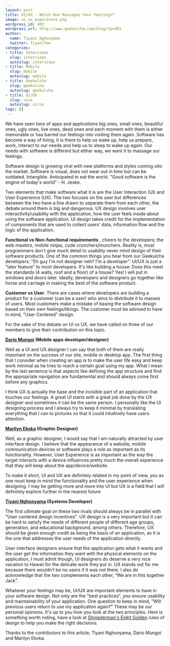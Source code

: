 ```yaml
---
layout: post
title: UI/UX - Which One Massages Your Feelings?
image: ui_ux_experience.png
wordpress_id: 403
wordpress_url: http://www.geekulcha.com/blog/?p=403
author:
  name: Tiyani Nghonyama
  twitter: TiyaniTee
categories:
- title: Interviews
  slug: interviews
  autoslug: interviews
- title: Mobile
  slug: mobile
  autoslug: mobile
- title: Geekulcha
  slug: geekulcha
  autoslug: geekulcha
- title: UI/UX
  slug: uiux
  autoslug: ui/ux
tags: []
---
```



 We have seen tons of apps and applications big ones, small ones, beautiful ones, ugly ones, live ones, dead ones and each moment with them is either memorable or has barred our feelings into visiting them again. Software has become a way of living, it is there to help us wake up, help us prepare, work, interact to our needs and help us to sleep to wake up again. Our needs with software is different but either way, we want it to massage our feelings.

 Software design is growing viral with new platforms and styles coming oito the market. Software is visual, does not wear out in time but can be outdated. Intangible. Anticipated to eat the world. "Good software is the engine of today's world" - H. Jeske.

 Two elements that make software what it is are the User Interaction (UI) and User Experience (UX). The two focuses on the user but differences between the two have a line drawn to separate them from each other, the debate around them is big and dangerous. UX design involves user interactivity/usability with the application, how the user feels inside about using the software application. UI design takes credit for the implementation of components that are used to collect users' data, information flow and the logic of the application.

**Functional vs Non-functional requirements** , cheers to the developers; the web masters, mobile ninjas, code crunchers/munchers. Reality is, most programmers don't give much detail to usability never mind design of their software products. One of the common things you hear from our Geekulcha developers: "Eh guy I'm not designer neh? I'm a developer". UI/UX is just a "later feature" to most developers. It's like building a house: Does this meet the standards (4 walls, roof and a floor) of a house? Yes! I will put in windows and doors later. Ideally, developers and designers go together like horse and carriage in making the best of the software product.

**Customer vs User**. There are cases where developers are building a product for a customer (can be a user) who aims to distribute it to masses of users. Most customers make a mistake of basing the software design based on their own feelings/likings. The customer must be advised to have in mind, "User Centered" design.

 For the sake of this debate on UI vs UX, we have called on three of our members to give their contribution on this topic.

**[Dario Mungoi](https://twitter.com/DarioMungoi) (Mobile apps developer/designer)**

 Well as a UI and UX designer I can say that both of them are really important on the success of our site, mobile or desktop app. The first thing that I consider when creating an app is to make the user life easy and keep work minimal as he tries to reach a certain goal using my app. What I mean by the last sentence is that aspects like defining the app structure and find the appropriate navigation are fundamental and should always come first before any graphics.

 I think UX is actually the base and the invisible part of an application that touches our feelings. A great UI starts with a great job done by the UX designer and sometimes it can be the same person. I personally like the UI designing process and I always try to keep it minimal by translating everything that I can to pictures so that it could intuitively have users attention.

**[Marilyn Ekoka](https://www.facebook.com/marilyn.ekoka) (Graphic Designer)**

 Well, as a graphic designer, I would say that I am naturally attracted by user interface design. I believe that the appearance of a website, mobile communication devices or software plays a role as important as its functionality. However, User Experience is as important as the way the target interacts with a device influences pretty much the overall experience that they will keep about the app/device/website.

 To make it short, UI and UX are definitely related in my point of view, you as one must keep in mind the functionality and the user experience when designing. I may be getting more and more into UI but UX is a field that I will definitely explore further in the nearest future

**[Tiyani Nghonyama](https://twitter.com/TiyaniTee) (Systems Developer)**

 The first ultimate goal on these two rivals should always be in parallel with "User centered design incentives". UX design is a very important but it can be hard to satisfy the needs of different people of different age groups, generation, and educational background, among others. Therefore, UX should be given enough credit as being the basis of an application, as it is the one that addresses the user needs of the application directly.

 User interface designers ensure that the application gets what it wants and the user get the information they want with the physical elements on the application, I must admit though, UI designers do deserve a very nice vacation to Hawaii for the delicate work they put in. UX stands out for me because there wouldn’t be no users if it was not there. I also do acknowledge that the two complements each other, “We are in this together Jack”.

 Whatever your feelings may be, UI/UX are important elements to have in your software design. Not only are the "best practices", you ensure usability and maintainability of your application. One question to keep in mind, "Will previous users return to use my application again?" These may be our personal opinions. It's up to you how you look at the two principles. Here is something worth noting, have a look at [Shniederman's Eight Golden](http://faculty.washington.edu/jtenenbg/courses/360/f04/sessions/schneidermanGoldenRules.html) rules of design to help you make the right decisions.

 Thanks to the contributors to this article; Tiyani Nghonyama, Dario Mungoi and Marilyn Ekoka.

